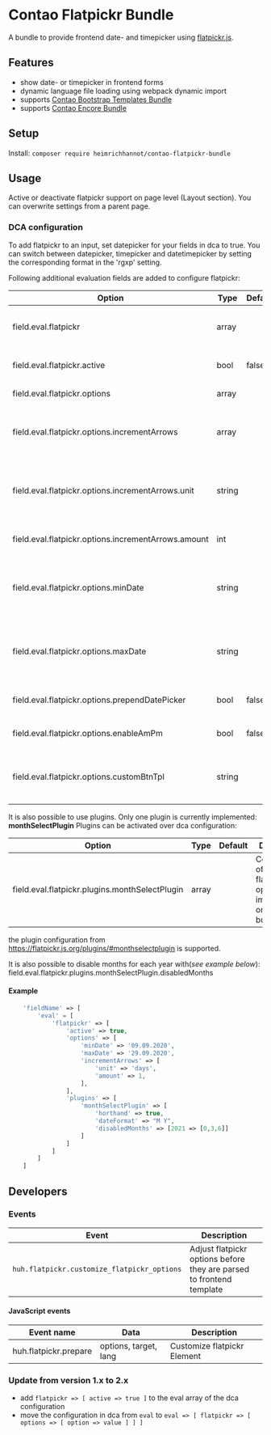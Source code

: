 # Contao Flatpickr Bundle
A bundle to provide frontend date- and timepicker using [flatpickr.js](https://flatpickr.js.org).

## Features
* show date- or timepicker in frontend forms
* dynamic language file loading using webpack dynamic import
* supports [Contao Bootstrap Templates Bundle](https://github.com/heimrichhannot/contao-bootstrap-templates-bundle)
* supports [Contao Encore Bundle](https://github.com/heimrichhannot/contao-encore-bundle)

## Setup

Install: `composer require heimrichhannot/contao-flatpickr-bundle`

## Usage

Active or deactivate flatpickr support on page level (Layout section). You can overwrite settings from a parent page.

### DCA configuration

To add flatpickr to an input, set datepicker for your fields in dca to true. You can switch between datepicker, timepicker and datetimepicker by setting the corresponding format in the 'rgxp' setting.

Following additional evaluation fields are added to configure flatpickr:

Option                                              | Type   | Default | Description
--------------------------------------------------- | ------ | ------- | -----------
field.eval.flatpickr                                | array  |         | Configuration of additional flatpickr options, implemented only by this bundle
field.eval.flatpickr.active                         | bool   | false   | Activate additional flatpickr configuration
field.eval.flatpickr.options                        | array  |         | Additional configuration options
field.eval.flatpickr.options.incrementArrows        | array  |         | Append and prepend arrow buttons to increment/decrement date/time by defined amount
field.eval.flatpickr.options.incrementArrows.unit   | string |         | Unit of time to increment/decrement by. **Valid values:** years, months, days, hours, minutes, seconds
field.eval.flatpickr.options.incrementArrows.amount | int    |         | The value of time to increment/decrement by.
field.eval.flatpickr.options.minDate                | string |         | A formatted date/time constraining the date/time picker to a certain minimum date/time.
field.eval.flatpickr.options.maxDate                | string |         | A formatted date/time constraining the date/time picker to a certain maximum date/time.
field.eval.flatpickr.options.prependDatePicker      | bool   | false   | Prepend date picker button instead of append it.
field.eval.flatpickr.options.enableAmPm             | bool   | false   | Display a AM/PM selector instead of using 24 hr format.
field.eval.flatpickr.options.customBtnTpl           | string |         | Bet custom template for flatpickr button. Type in template name (eg. btn_datepicker)

It is also possible to use plugins. Only one plugin is currently implemented: <b>monthSelectPlugin</b>
Plugins can be activated over dca configuration:

Option                                              | Type   | Default | Description
--------------------------------------------------- | ------ | ------- | -----------
field.eval.flatpickr.plugins.monthSelectPlugin      | array  |         | Configuration of additional flatpickr options, implemented only by this bundle

the plugin configuration from https://flatpickr.js.org/plugins/#monthselectplugin is supported.

It is also possible to disable months for each year with(<i>see example below</i>):
field.eval.flatpickr.plugins.monthSelectPlugin.disabledMonths

#### Example
```php
    'fieldName' => [
        'eval' = [
            'flatpickr' => [ 
                'active' => true,
                'options' => [
                    'minDate' => '09.09.2020',
                    'maxDate' => '29.09.2020',
                    'incrementArrows' => [
                        'unit' => 'days',
                        'amount' => 1,
                    ],
                ],
                'plugins' => [
                    'monthSelectPlugin' => [
                        'horthand' => true,
                        'dateFormat' => "M Y",
                        'disabledMonths' => [2021 => [0,3,6]]
                    ]
                ]
            ]
        ]
    ]
```

## Developers

### Events

Event                                       | Description
------------------------------------------- | ---------
`huh.flatpickr.customize_flatpickr_options` | Adjust flatpickr options before they are parsed to frontend template 

#### JavaScript events
Event name               | Data                    | Description
------------------------ | ----------------------- | -----------
huh.flatpickr.prepare    | options, target, lang   | Customize flatpickr Element

### Update from version 1.x to 2.x
+ add `flatpickr => [ active => true ]` to the eval array of the dca configuration
+ move the configuration in dca from `eval` to `eval => [ flatpickr => [ options => [ option => value ] ] ]`
